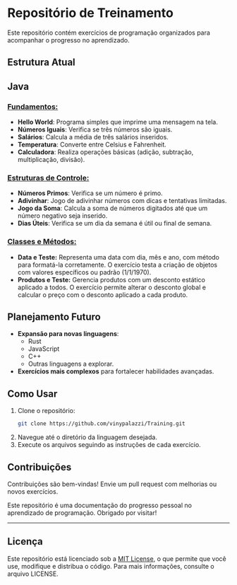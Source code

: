 # Repositório de Treinamento

Este repositório contém exercícios de programação organizados para acompanhar o progresso no aprendizado.

## Estrutura Atual

## Java

### [Fundamentos:](src/exercicios/java/Fundamentos)
- **Hello World**: Programa simples que imprime uma mensagem na tela.
- **Números Iguais**: Verifica se três números são iguais.
- **Salários**: Calcula a média de três salários inseridos.
- **Temperatura**: Converte entre Celsius e Fahrenheit.
- **Calculadora**: Realiza operações básicas (adição, subtração, multiplicação, divisão).

### [Estruturas de Controle:](src/exercicios/java/EstruturasDeControle)
- **Números Primos**: Verifica se um número é primo.
- **Adivinhar**: Jogo de adivinhar números com dicas e tentativas limitadas.
- **Jogo da Soma**: Calcula a soma de números digitados até que um número negativo seja inserido.
- **Dias Úteis**: Verifica se um dia da semana é útil ou final de semana.

### [Classes e Métodos:](src/exercicios/java/ClassesEMetodos)
- **Data e Teste:** Representa uma data com dia, mês e ano, com método para formatá-la corretamente. O exercício testa a criação de objetos com valores específicos ou padrão (1/1/1970).
- **Produtos e Teste:** Gerencia produtos com um desconto estático aplicado a todos. O exercício permite alterar o desconto global e calcular o preço com o desconto aplicado a cada produto.

## Planejamento Futuro

- **Expansão para novas linguagens**:
    - Rust
    - JavaScript
    - C++
    - Outras linguagens a explorar.
- **Exercícios mais complexos** para fortalecer habilidades avançadas.

## Como Usar

1. Clone o repositório:
   ```bash
   git clone https://github.com/vinypalazzi/Training.git
   ```
2. Navegue até o diretório da linguagem desejada.
3. Execute os arquivos seguindo as instruções de cada exercício.

## Contribuições

Contribuições são bem-vindas! Envie um pull request com melhorias ou novos exercícios.

Este repositório é uma documentação do progresso pessoal no aprendizado de programação. Obrigado por visitar!

---

## Licença

Este repositório está licenciado sob a [MIT License](LICENSE), o que permite que você use, modifique e distribua o código. Para mais informações, consulte o arquivo LICENSE.
